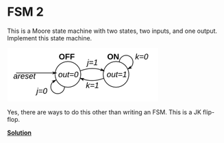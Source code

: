 # FSM 2

This is a Moore state machine with two states, two inputs, and one output. Implement this state machine.

![alt text](image.png)

Yes, there are ways to do this other than writing an FSM. This is a JK flip-flop.

**[Solution](solution_verilog.v)**